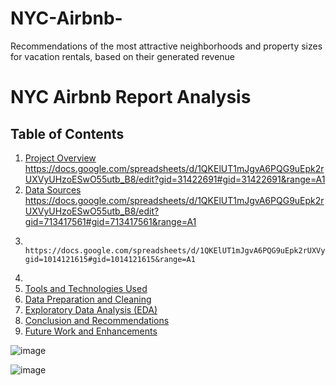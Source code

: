 # NYC-Airbnb-
Recommendations of the most attractive neighborhoods and property sizes for vacation rentals, based on their generated revenue

# NYC Airbnb Report Analysis

## Table of Contents

1. [Project Overview](#project-overview) https://docs.google.com/spreadsheets/d/1QKElUT1mJgvA6PQG9uEpk2rUXVyUHzoESwO55utb_B8/edit?gid=31422691#gid=31422691&range=A1
2. [Data Sources](#data-sources) https://docs.google.com/spreadsheets/d/1QKElUT1mJgvA6PQG9uEpk2rUXVyUHzoESwO55utb_B8/edit?gid=713417561#gid=713417561&range=A1
3.                               https://docs.google.com/spreadsheets/d/1QKElUT1mJgvA6PQG9uEpk2rUXVyUHzoESwO55utb_B8/edit?gid=1014121615#gid=1014121615&range=A1
4. 
5. [Tools and Technologies Used](#tools-and-technologies-used)
6. [Data Preparation and Cleaning](#data-preparation-and-cleaning)
7. [Exploratory Data Analysis (EDA)](#exploratory-data-analysis-eda)
8. [Conclusion and Recommendations](#conclusion-and-recommendations)
9. [Future Work and Enhancements](#future-work-and-enhancements)

![image](https://github.com/user-attachments/assets/723fa950-41f8-455d-b8db-7ca2622846a7)

![image](https://github.com/user-attachments/assets/9aec7893-5c17-42f1-ac00-c9253054a3de)
